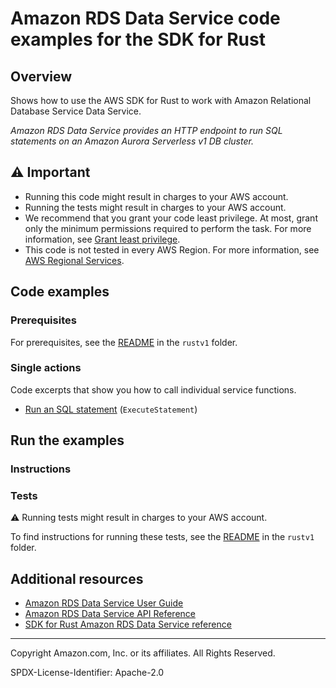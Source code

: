 <!--Generated by WRITEME on 2023-06-06 21:26:14.231755 (UTC)-->
# Amazon RDS Data Service code examples for the SDK for Rust

## Overview

Shows how to use the AWS SDK for Rust to work with Amazon Relational Database Service Data Service.

<!--custom.overview.start-->
<!--custom.overview.end-->

*Amazon RDS Data Service provides an HTTP endpoint to run SQL statements on an Amazon Aurora Serverless v1 DB cluster.*

## ⚠ Important

* Running this code might result in charges to your AWS account.
* Running the tests might result in charges to your AWS account.
* We recommend that you grant your code least privilege. At most, grant only the minimum permissions required to perform the task. For more information, see [Grant least privilege](https://docs.aws.amazon.com/IAM/latest/UserGuide/best-practices.html#grant-least-privilege).
* This code is not tested in every AWS Region. For more information, see [AWS Regional Services](https://aws.amazon.com/about-aws/global-infrastructure/regional-product-services).

<!--custom.important.start-->
<!--custom.important.end-->

## Code examples

### Prerequisites

For prerequisites, see the [README](../README.md#Prerequisites) in the `rustv1` folder.


<!--custom.prerequisites.start-->
<!--custom.prerequisites.end-->

### Single actions

Code excerpts that show you how to call individual service functions.

* [Run an SQL statement](src/bin/rdsdata-helloworld.rs#L36) (`ExecuteStatement`)

## Run the examples

### Instructions


<!--custom.instructions.start-->
<!--custom.instructions.end-->



### Tests

⚠ Running tests might result in charges to your AWS account.


To find instructions for running these tests, see the [README](../README.md#Tests)
in the `rustv1` folder.



<!--custom.tests.start-->
<!--custom.tests.end-->

## Additional resources

* [Amazon RDS Data Service User Guide](https://docs.aws.amazon.com/AmazonRDS/latest/UserGuide/Welcome.html)
* [Amazon RDS Data Service API Reference](https://docs.aws.amazon.com/rdsdataservice/latest/APIReference/Welcome.html)
* [SDK for Rust Amazon RDS Data Service reference](https://docs.rs/aws-sdk-rds-data/latest/aws_sdk_rds-data/)

<!--custom.resources.start-->
<!--custom.resources.end-->

---

Copyright Amazon.com, Inc. or its affiliates. All Rights Reserved.

SPDX-License-Identifier: Apache-2.0